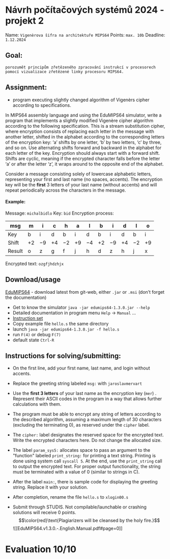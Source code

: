 # Návrh počítačových systémů 2024 - projekt 2
Name: `Vigenèrova šifra na architektuře MIPS64`
Points: `max. 10b`
Deadline: `1.12.2024`

## Goal:
`porozumět principům zřetězeného zpracování instrukcí v procesorech pomocí vizualizace zřetězené linky procesoru MIPS64.`

## Assignment:
- program executing slightly changed algorithm of Vigenèrs cipher according to specifications.

In MIPS64 assembly language and using the EduMIPS64 simulator, write a program that implements a slightly modified Vigenère cipher algorithm according to the following specification. This is a stream substitution cipher, where encryption consists of replacing each letter in the message with another letter, shifted in the alphabet according to the corresponding letters of the encryption key: 
	‘a’ shifts by one letter,
	‘b’ by two letters, 
	‘c’ by three, and so on. 
Use alternating shifts forward and backward in the alphabet for each letter of the key. Encryption should always start with a forward shift. Shifts are cyclic, meaning if the encrypted character falls before the letter ‘a’ or after the letter ‘z’, it wraps around to the opposite end of the alphabet.

Consider a message consisting solely of lowercase alphabetic letters, representing your first and last name (no spaces, accents). The encryption key will be the **first** 3 letters of your last name (without accents) and will repeat periodically across the characters in the message.
#### Example:  
Message: `michalbidlo` 
Key: `bid`
Encryption process:  

| msg    | m    | i    | c    | h    | a    | l    | b    | i    | d    | l    | o    |
| ------ | ---- | ---- | ---- | ---- | ---- | ---- | ---- | ---- | ---- | ---- | ---- |
| Key    | b    | i    | d    | b    | i    | d    | b    | i    | d    | b    | i    |
| Shift  | $+2$ | $-9$ | $+4$ | $-2$ | $+9$ | $-4$ | $+2$ | $-9$ | $+4$ | $-2$ | $+9$ |
| Result | o    | z    | g    | f    | j    | h    | d    | z    | h    | j    | x    |

Encrypted text: `ozgfjhdzhjx`
## Download/usage
[EduMIPS64](https://edumips.org/) - download latest from git-web, either `.jar` or `.msi` (don’t forget the documentation)

* Get to know the simulator `java -jar edumips64-1.3.0.jar --help`
* Detailed documentation in program menu `Help` -> `Manual` ...
* [Instruction set](https://edumips64.readthedocs.io/en/latest/instructions.html)
* Copy example file `hello.s` the same directory
* launch `java -jar edumips64-1.3.0.jar -f hello.s`
* run `F(4)` or debug `F(7)`
* default state `Ctrl-R`
## Instructions for solving/submitting:
* On the first line, add your first name, last name, and login without accents. 

* Replace the greeting string labeled `msg:` with `jaroslavmervart`
* Use the **first 3 letters** of your last name as the encryption key (`mer`) . Represent their ASCII codes in the program in a way that allows further calculations with them.

* The program must be able to encrypt any string of letters according to the described algorithm, assuming a maximum length of 30 characters (excluding the terminating 0), as reserved under the `cipher` label.

* The `cipher:` label designates the reserved space for the encrypted text. Write the encrypted characters here. Do not change the allocated size.

* The label `param_sys5:` allocates space to pass an argument to the "function" labeled `print_string:` for printing a text string. Printing is done using system call `syscall 5`. At the end, use the `print_string` call to output the encrypted text. For proper output functionality, the string must be terminated with a value of 0 (similar to strings in C).
 
* After the label `main:`, there is sample code for displaying the greeting string. Replace it with your solution.

* After completion, rename the file `hello.s` to `xlogin00.s` 

* Submit through STUDIS. Not compilable/launchable or crashing solutions will receive 0 points. $$\color{red}\text{Plagiarizers will be cleansed by the holy fire.}$$
![[EduMIPS64.v1.3.0.-.English.Manual.pdf#page=0]]

# Evaluation 10/10
